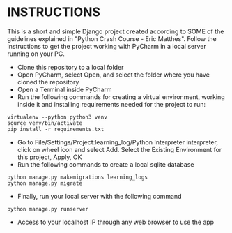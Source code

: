 # INSTRUCTIONS

This is a short and simple Django project created according to SOME of the  guidelines explained in "Python Crash Course - Eric Matthes". Follow the instructions to get the project working with PyCharm in a local server running on your PC.

- Clone this repository to a local folder
- Open PyCharm, select Open, and select the folder where you have cloned the repository
- Open a Terminal inside PyCharm
- Run the following commands for creating a virtual environment, working inside it and installing requirements needed for the project to run: 
``` 
virtualenv --python python3 venv
source venv/bin/activate
pip install -r requirements.txt
``` 
- Go to File/Settings/Project:learning_log/Python Interpreter interpreter, click on wheel icon and select Add. Select the Existing Environment for this project, Apply, OK
- Run the following commands to create a local sqlite database 
``` 
python manage.py makemigrations learning_logs
python manage.py migrate
``` 
- Finally, run your local server with the following command 
``` 
python manage.py runserver
``` 
- Access to your localhost IP through any web browser to use the app

